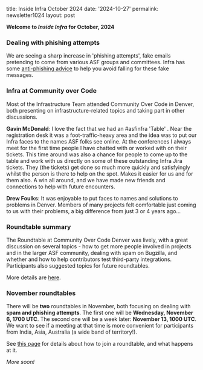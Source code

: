 title: Inside Infra October 2024 
date: '2024-10-27' 
permalink: newsletter1024 layout: post

**Welcome to *Inside Infra* for October, 2024**

### Dealing with phishing attempts
We are seeing a sharp increase in 'phishing attempts', fake emails pretending to come from various ASF groups and committees. Infra has some <a href="https://infra.apache.org/phishing.html" target="_blank">anti-phishing advice</a> to help you avoid falling for these fake messages.

### Infra at Community over Code

Most of the Infrastructure Team attended Community Over Code in Denver, both presenting on infrastructure-related topics and taking part in other discussions.

**Gavin McDonald**: I love the fact that we had an #asfinfra 'Table' . Near the registration desk it was a foot-traffic-heavy area and the idea was to put our Infra faces to the names ASF folks see online. At the conferences I always meet for the first time people I have chatted with or worked with on their tickets. This time around was also a chance for people to come up to the table and work with us directly on some of these outstanding Infra Jira tickets. They (the tickets) get done so much more quickly and satisfyingly whilst the person is there to help on the spot. Makes it easier for us and for them also. A win all around, and we have made new friends and connections to help with future encounters.

**Drew Foulks**: It was enjoyable to put faces to names and solutions to problems in Denver. Members of many projects felt comfortable just coming to us with their problems, a big difference from just 3 or 4 years ago...

### Roundtable summary

The Roundtable at Community Over Code Denver was lively, with a great discussion on several topics - how to get more people involved in projects and in the larger ASF community, dealing with spam on Bugzilla, and whether and how to help contributors test third-party integrations.  Participants also suggested topics for future roundtables.

More details are <a href="https://cwiki.apache.org/confluence/display/INFRA/Infra+Roundtable+2024-10-08" target="_blank">here</a>.

### November roundtables

There will be **two** roundtables in November, both focusing on dealing with **spam and phishing attempts**. The first one will be **Wednesday, November 6, 1700 UTC**. The second one will be a week later: **November 13, 1000 UTC**. We want to see if a meeting at that time is more convenient for participants from India, Asia, Australia (a wide band of territory!).

See <a href="https://infra.apache.org/roundtable.html" target="_blank">this page</a> for details about how to join a roundtable, and what happens at it. 

*More soon!*
